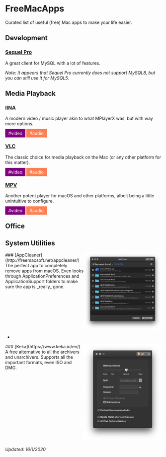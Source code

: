 # FreeMacApps
Curated list of useful (free) Mac apps to make your life easier.

## Development

### [Sequel Pro](https://www.sequelpro.com/)
A great client for MySQL with a lot of features.

_Note: It appears that Sequel Pro currently does not support MySQL8, but you can still use it for MySQL5._

## Media Playback

### [IINA](https://iina.io/)
A modern video / music player akin to what MPlayerX was, but with way more options.

<span style="margin-right: 3px; padding: 5px 10px; color: white; background: purple;">#video</span><span style="margin-right: 3px; padding: 5px 10px; color: white; background: coral;">#audio</span>

### [VLC](https://www.videolan.org/vlc/index.html)
The classic choice for media playback on the Mac (or any other platform for this matter).

<span style="margin-right: 3px; padding: 5px 10px; color: white; background: purple;">#video</span><span style="margin-right: 3px; padding: 5px 10px; color: white; background: coral;">#audio</span>

### [MPV](https://github.com/mpv-player/mpv)
Another potent player for macOS and other platforms, albeit being a little unintuitive to configure.

<span style="margin-right: 3px; padding: 5px 10px; color: white; background: purple;">#video</span><span style="margin-right: 3px; padding: 5px 10px; color: white; background: coral;">#audio</span>

## Office

## System Utilities

<img style="width: 50%; float:right" src="./appImages/appCleaner.png">
### [AppCleaner](http://freemacsoft.net/appcleaner/)
The perfect app to completely remove apps from macOS. Even looks through ApplicationPreferences and ApplicationSupport folders to make sure the app is _really_ gone.

<br clear="right">

-
<img style="width: 50%; float:right" src="./appImages/keka.png">
### [Keka](https://www.keka.io/en/)
A free alternative to all the archivers and unarchivers. Supports all the important formats, even ISO and DMG.
<br clear="right">

###### Updated: 16/1/2020
